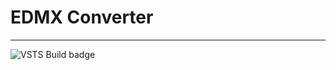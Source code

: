 # EDMX Converter
---

![VSTS Build badge](https://pawelizycki.visualstudio.com/_apis/public/build/definitions/c4248b7a-f5cf-4625-9503-19cdd39fe428/5/badge)